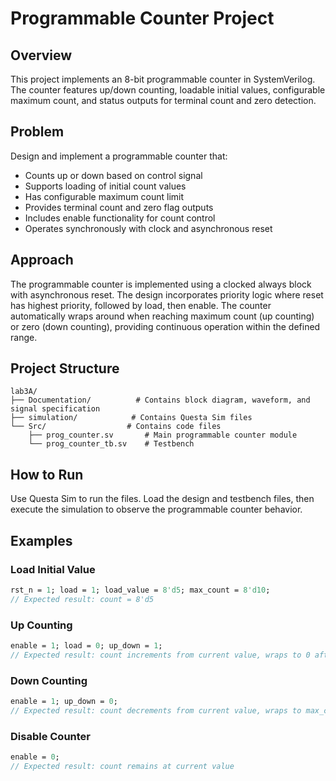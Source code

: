 # Programmable Counter Project

## Overview

This project implements an 8-bit programmable counter in SystemVerilog. The counter features up/down counting, loadable initial values, configurable maximum count, and status outputs for terminal count and zero detection.

## Problem

Design and implement a programmable counter that:
- Counts up or down based on control signal
- Supports loading of initial count values
- Has configurable maximum count limit
- Provides terminal count and zero flag outputs
- Includes enable functionality for count control
- Operates synchronously with clock and asynchronous reset

## Approach

The programmable counter is implemented using a clocked always block with asynchronous reset. The design incorporates priority logic where reset has highest priority, followed by load, then enable. The counter automatically wraps around when reaching maximum count (up counting) or zero (down counting), providing continuous operation within the defined range.

## Project Structure

```
lab3A/
├── Documentation/          # Contains block diagram, waveform, and signal specification
├── simulation/            # Contains Questa Sim files
└── Src/                  # Contains code files
    ├── prog_counter.sv       # Main programmable counter module
    └── prog_counter_tb.sv    # Testbench
```

## How to Run

Use Questa Sim to run the files. Load the design and testbench files, then execute the simulation to observe the programmable counter behavior.

## Examples

### Load Initial Value
```systemverilog
rst_n = 1; load = 1; load_value = 8'd5; max_count = 8'd10;
// Expected result: count = 8'd5
```

### Up Counting
```systemverilog
enable = 1; load = 0; up_down = 1;
// Expected result: count increments from current value, wraps to 0 after max_count
```

### Down Counting
```systemverilog
enable = 1; up_down = 0;
// Expected result: count decrements from current value, wraps to max_count after 0
```

### Disable Counter
```systemverilog
enable = 0;
// Expected result: count remains at current value
```